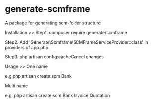 # generate-scmframe
A package for generating scm-folder structure

Installation >>
Step1. composer require generate/scmframe

Step2. Add 'Generate\Scmframe\SCMFrameServiceProvider::class' in providers of app.php

Step3. php artisan config:cacheCancel changes

Usage >>
One name

e.g php artisan create:scm Bank 

Multi name 

e.g. php artisan create:scm Bank Invoice Quotation


